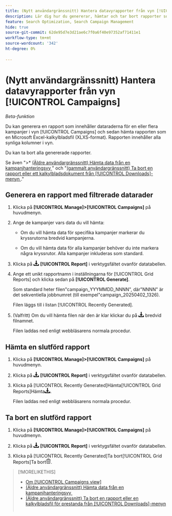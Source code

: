 ```yaml
---
title: (Nytt användargränssnitt) Hantera datavyrapporter från vyn [!UICONTROL Campaigns]
description: Lär dig hur du genererar, hämtar och tar bort rapporter som innehåller datarader för en eller flera kampanjer i [!UICONTROL Campaigns]-vyn i en rapport.
feature: Search Optimization, Search Campaign Management
hide: true
source-git-commit: 62de95d7e3d21ae6c7f0a6f40e97352af71411e1
workflow-type: tm+mt
source-wordcount: '342'
ht-degree: 0%

---
```


# (Nytt användargränssnitt) Hantera datavyrapporter från vyn [!UICONTROL Campaigns]

<!-- Wording??????  Filtered data reports? -->

*Beta-funktion*

Du kan generera en rapport som innehåller dataraderna för en eller flera kampanjer i vyn [!UICONTROL Campaigns] och sedan hämta rapporten som en Microsoft Excel-kalkylbladsfil (XLXS-format). Rapporten innehåller alla synliga kolumner i vyn.

Du kan ta bort alla genererade rapporter.

Se även &quot;>* [(Äldre användargränssnitt) Hämta data från en kampanjhanteringsvy &#x200B;](/help/search-social-commerce/common-tasks/navigation-editing-selection/download.md)&quot; och &quot;[(gammalt användargränssnitt) Ta bort en rapport eller ett kalkylbladsdokument från [!UICONTROL Downloads]-menyn &#x200B;](/help/search-social-commerce/common-tasks/navigation-editing-selection/download-delete-data.md).&quot;

## Generera en rapport med filtrerade datarader

1. Klicka på **[!UICONTROL Manage]>[!UICONTROL Campaigns]** på huvudmenyn.

1. Ange de kampanjer vars data du vill hämta:

   * Om du vill hämta data för specifika kampanjer markerar du kryssrutorna bredvid kampanjerna.

   * Om du vill hämta data för alla kampanjer behöver du inte markera några kryssrutor. Alla kampanjer inkluderas som standard.

1. Klicka på ![Hämta](/help/search-social-commerce/assets/download.png "Hämta") **[!UICONTROL Report]** i verktygsfältet ovanför datatabellen.

1. Ange ett unikt rapportnamn i inställningarna för [!UICONTROL Grid Reports] och klicka sedan på **[!UICONTROL Generate]**.

   Som standard heter filen&quot;campaign_YYYMMDD_NNNN&quot;, där&quot;NNNN&quot; är det sekventiella jobbnumret (till exempel&quot;campaign_20250402_1326).

   Filen läggs till i listan [!UICONTROL Recently Generated].

1. (Valfritt) Om du vill hämta filen när den är klar klickar du på ![Hämta](/help/search-social-commerce/assets/download.png "Hämta") bredvid filnamnet.

   Filen laddas ned enligt webbläsarens normala procedur.

## Hämta en slutförd rapport

1. Klicka på **[!UICONTROL Manage]>[!UICONTROL Campaigns]** på huvudmenyn.

1. Klicka på ![Hämta](/help/search-social-commerce/assets/download.png "Hämta") **[!UICONTROL Report]** i verktygsfältet ovanför datatabellen.

1. Klicka på [!UICONTROL Recently Generated]Hämta[!UICONTROL Grid Reports]Hämta![&#x200B; bredvid filnamnet i listan &#x200B;](/help/search-social-commerce/assets/download.png " i dialogrutan ").

   Filen laddas ned enligt webbläsarens normala procedur.

## Ta bort en slutförd rapport

1. Klicka på **[!UICONTROL Manage]>[!UICONTROL Campaigns]** på huvudmenyn.

1. Klicka på ![Hämta](/help/search-social-commerce/assets/download.png "Hämta") **[!UICONTROL Report]** i verktygsfältet ovanför datatabellen.

1. Klicka på [!UICONTROL Recently Generated]Ta bort[!UICONTROL Grid Reports]Ta bort![&#x200B; bredvid filnamnet i listan &#x200B;](/help/search-social-commerce/assets/delete-new.png " i dialogrutan ").

>[!MORELIKETHIS]
>
>* [Om [!UICONTROL Campaigns view]](campaign-view-about.md)
>* [(Äldre användargränssnitt) Hämta data från en kampanjhanteringsvy &#x200B;](/help/search-social-commerce/common-tasks/navigation-editing-selection/download.md)
>* [(Äldre användargränssnitt) Ta bort en rapport eller en kalkylbladsfil för prestanda från [!UICONTROL Downloads]-menyn &#x200B;](/help/search-social-commerce/common-tasks/navigation-editing-selection/download-delete-data.md)
